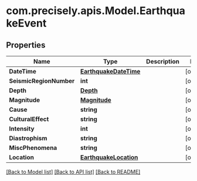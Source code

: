 
# com.precisely.apis.Model.EarthquakeEvent

## Properties

Name | Type | Description | Notes
------------ | ------------- | ------------- | -------------
**DateTime** | [**EarthquakeDateTime**](EarthquakeDateTime.md) |  | [optional] 
**SeismicRegionNumber** | **int** |  | [optional] 
**Depth** | [**Depth**](Depth.md) |  | [optional] 
**Magnitude** | [**Magnitude**](Magnitude.md) |  | [optional] 
**Cause** | **string** |  | [optional] 
**CulturalEffect** | **string** |  | [optional] 
**Intensity** | **int** |  | [optional] 
**Diastrophism** | **string** |  | [optional] 
**MiscPhenomena** | **string** |  | [optional] 
**Location** | [**EarthquakeLocation**](EarthquakeLocation.md) |  | [optional] 

[[Back to Model list]](../README.md#documentation-for-models)
[[Back to API list]](../README.md#documentation-for-api-endpoints)
[[Back to README]](../README.md)

